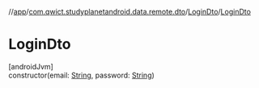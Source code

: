 //[app](../../../index.md)/[com.qwict.studyplanetandroid.data.remote.dto](../index.md)/[LoginDto](index.md)/[LoginDto](-login-dto.md)

# LoginDto

[androidJvm]\
constructor(email: [String](https://kotlinlang.org/api/latest/jvm/stdlib/kotlin/-string/index.html), password: [String](https://kotlinlang.org/api/latest/jvm/stdlib/kotlin/-string/index.html))

